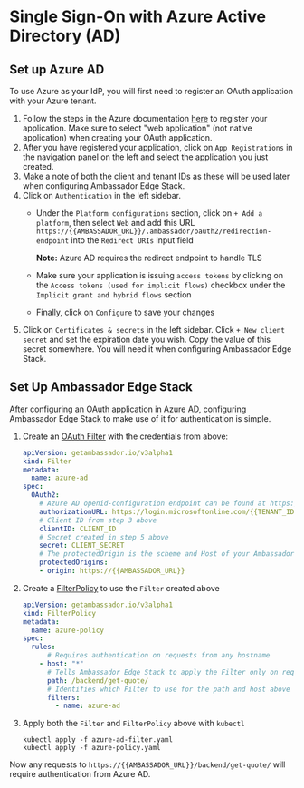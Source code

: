 # Single Sign-On with Azure Active Directory (AD)

## Set up Azure AD

To use Azure as your IdP, you will first need to register an OAuth application with your Azure tenant.

1. Follow the steps in the Azure documentation [here](https://docs.microsoft.com/en-us/azure/active-directory/develop/howto-create-service-principal-portal) to register your application. Make sure to select "web application" (not native application) when creating your OAuth application.
2. After you have registered your application, click on `App Registrations` in the navigation panel on the left and select the application you just created.
3. Make a note of both the client and tenant IDs as these will be used later when configuring Ambassador Edge Stack.
4. Click on `Authentication` in the left sidebar.
   *   Under the `Platform configurations` section, click on `+ Add a platform`, then select `Web` and add this URL `https://{{AMBASSADOR_URL}}/.ambassador/oauth2/redirection-endpoint` into the `Redirect URIs` input field

       **Note:** Azure AD requires the redirect endpoint to handle TLS
   * Make sure your application is issuing `access tokens` by clicking on the `Access tokens (used for implicit flows)` checkbox under the `Implicit grant and hybrid flows` section
   * Finally, click on `Configure` to save your changes
5. Click on `Certificates & secrets` in the left sidebar. Click `+ New client secret` and set the expiration date you wish. Copy the value of this secret somewhere. You will need it when configuring Ambassador Edge Stack.

## Set Up Ambassador Edge Stack

After configuring an OAuth application in Azure AD, configuring Ambassador Edge Stack to make use of it for authentication is simple.

1.  Create an [OAuth Filter](../../technical-reference/filters/using-oauth2-filters.md) with the credentials from above:

    ```yaml
    apiVersion: getambassador.io/v3alpha1
    kind: Filter
    metadata:
      name: azure-ad
    spec:
      OAuth2:
        # Azure AD openid-configuration endpoint can be found at https://login.microsoftonline.com/common/v2.0/.well-known/openid-configuration
        authorizationURL: https://login.microsoftonline.com/{{TENANT_ID}}/v2.0
        # Client ID from step 3 above
        clientID: CLIENT_ID
        # Secret created in step 5 above
        secret: CLIENT_SECRET
        # The protectedOrigin is the scheme and Host of your Ambassador Edge Stack endpoint
        protectedOrigins:
        - origin: https://{{AMBASSADOR_URL}}
    ```
2.  Create a [FilterPolicy](../../technical-reference/filters/using-filters-and-filterpolicies.md) to use the `Filter` created above

    ```yaml
    apiVersion: getambassador.io/v3alpha1
    kind: FilterPolicy
    metadata:
      name: azure-policy
    spec:
      rules:
          # Requires authentication on requests from any hostname
        - host: "*"
          # Tells Ambassador Edge Stack to apply the Filter only on request to the quote /backend/get-quote/ endpoint
          path: /backend/get-quote/
          # Identifies which Filter to use for the path and host above
          filters:
            - name: azure-ad
    ```
3.  Apply both the `Filter` and `FilterPolicy` above with `kubectl`

    ```
    kubectl apply -f azure-ad-filter.yaml
    kubectl apply -f azure-policy.yaml
    ```

Now any requests to `https://{{AMBASSADOR_URL}}/backend/get-quote/` will require authentication from Azure AD.
